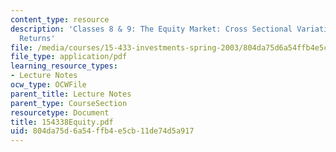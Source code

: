 ```yaml
---
content_type: resource
description: 'Classes 8 & 9: The Equity Market: Cross Sectional Variation in Stock
  Returns'
file: /media/courses/15-433-investments-spring-2003/804da75d6a54ffb4e5cb11de74d5a917_154338Equity.pdf
file_type: application/pdf
learning_resource_types:
- Lecture Notes
ocw_type: OCWFile
parent_title: Lecture Notes
parent_type: CourseSection
resourcetype: Document
title: 154338Equity.pdf
uid: 804da75d-6a54-ffb4-e5cb-11de74d5a917
---
```

